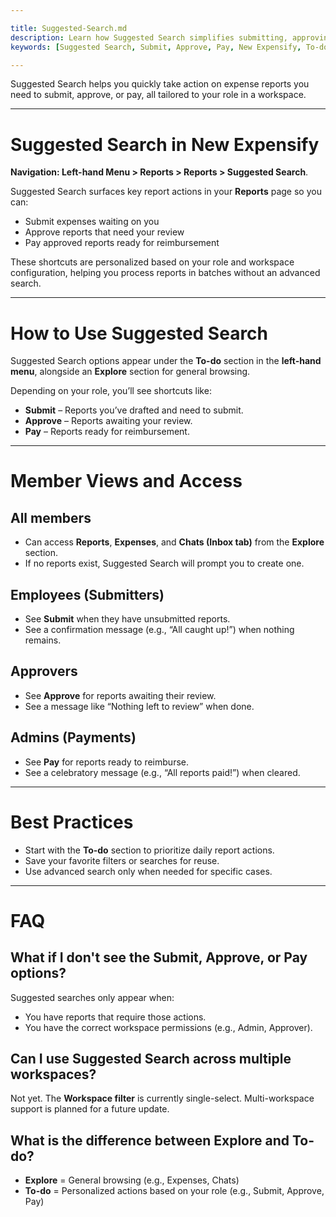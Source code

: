 ```yaml
---

title: Suggested-Search.md
description: Learn how Suggested Search simplifies submitting, approving, or paying expense reports in New Expensify.
keywords: [Suggested Search, Submit, Approve, Pay, New Expensify, To-do, LHN, batch processing, filters, expense report actions]

---
```

<div id="new-expensify" markdown="1">

Suggested Search helps you quickly take action on expense reports you need to submit, approve, or pay, all tailored to your role in a workspace.

---

# Suggested Search in New Expensify

**Navigation: Left-hand Menu > Reports > Reports > Suggested Search**.

Suggested Search surfaces key report actions in your **Reports** page so you can:
- Submit expenses waiting on you
- Approve reports that need your review
- Pay approved reports ready for reimbursement


These shortcuts are personalized based on your role and workspace configuration, helping you process reports in batches without an advanced search.

---

# How to Use Suggested Search

Suggested Search options appear under the **To-do** section in the **left-hand menu**, alongside an **Explore** section for general browsing.

Depending on your role, you’ll see shortcuts like:
- **Submit** – Reports you’ve drafted and need to submit.
- **Approve** – Reports awaiting your review.
- **Pay** – Reports ready for reimbursement.

---

# Member Views and Access

## All members
- Can access **Reports**, **Expenses**, and **Chats (Inbox tab)** from the **Explore** section.
- If no reports exist, Suggested Search will prompt you to create one.

## Employees (Submitters)
- See **Submit** when they have unsubmitted reports.
- See a confirmation message (e.g., “All caught up!”) when nothing remains.

## Approvers
- See **Approve** for reports awaiting their review.
- See a message like “Nothing left to review” when done.

## Admins (Payments)
- See **Pay** for reports ready to reimburse.
- See a celebratory message (e.g., “All reports paid!”) when cleared.

---

# Best Practices

- Start with the **To-do** section to prioritize daily report actions.
- Save your favorite filters or searches for reuse.
- Use advanced search only when needed for specific cases.

---

# FAQ

## What if I don't see the Submit, Approve, or Pay options?

Suggested searches only appear when:
- You have reports that require those actions.
- You have the correct workspace permissions (e.g., Admin, Approver).

## Can I use Suggested Search across multiple workspaces?

Not yet. The **Workspace filter** is currently single-select. Multi-workspace support is planned for a future update.

## What is the difference between Explore and To-do?

- **Explore** = General browsing (e.g., Expenses, Chats)
- **To-do** = Personalized actions based on your role (e.g., Submit, Approve, Pay)

</div>
